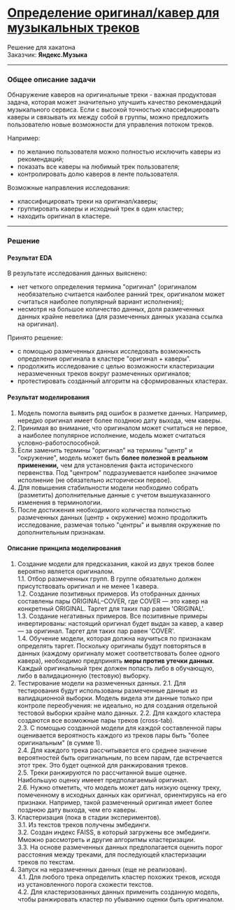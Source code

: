 # [Определение оригинал/кавер для музыкальных треков](https://nbviewer.jupyter.org/github/Nanobelka/Yandex_Music_original_detection/blob/main/YM_original_detection.ipynb)

Решение для хакатона  
Заказчик: **Яндекс.Музыка**

---

### Общее описание задачи

Обнаружение каверов на оригинальные треки - важная продуктовая задача, которая может значительно улучшить качество рекомендаций музыкального сервиса. Если с высокой точностью классифицировать каверы и связывать их между собой в группы, можно предложить пользователю новые возможности для управления потоком треков.  

Например:
- по желанию пользователя можно полностью исключить каверы из рекомендаций;
- показать все каверы на любимый трек пользователя;
- контролировать долю каверов в ленте пользователя.

Возможные направления исследования:
- классифицировать треки на оригинал/каверы;
- группировать каверы и исходный трек в один кластер;
- находить оригинал в кластере.

---

### Решение

#### Результат EDA

В результате исследования данных выяснено:
- нет четкого определения термина "оригинал" (оригиналом необязательно считается наиболее ранний трек, оригиналом может считаться наиболее популярный вариант исполнения);
- несмотря на большое количество данных, доля размеченных данных крайне невелика (для размеченных данных указана ссылка на оригинал).

Принято решение:
- с помощью размеченных данных исследовать возможность определения оригинала в кластере "оригинал + каверы".
- продолжить исследование с целью возможности кластеризации неразмеченных треков вокруг размеченных оригиналов;
- протестировать созданный алгоритм на сформированных кластерах.


#### Результат моделирования

1. Модель помогла выявить ряд ошибок в разметке данных. Например, нередко оригинал имеет более позднюю дату выхода, чем каверы.
2. Принимая во внимание, что оригиналом может считаться не первое, а наиболее популярное исполнение, модель может считаться условно-работоспособной.
3. Если заменить термины "оригинал" на термины "центр" и "окружение", модель может быть **более полезной в реальном применении,** чем для установления факта исторического первенства. Под "центром" подразумевается наиболее значимое исполнение (не обязательно исторически первое).
4. Для повышения стабильности модели необходимо собрать (разметить) дополнительные данные с учетом вышеуказанного изменения в терминологии.
5. После достижения необходимого количества полностью размеченных данных (центр + окружение) можно продолжить исследование, размечая только "центры" и выявляя окружение по дополнительным признакам.

#### Описание принципа моделирования

1. Создание модели для предсказания, какой из двух треков более вероятно является оригиналом.  
    1.1. Отбор размеченных групп. В группе обязательно должен присутствовать оригинал и не менее 1 кавера.  
    1.2. Создание позитивных примеров. Из отобранных данных составлены пары ORIGINAL–COVER, где COVER — это кавер на конкретный ORIGINAL. Таргет для таких пар равен 'ORIGINAL'.  
    1.3. Создание негативных примеров. Все позитивные примеры инвертированы: настоящий оригинал будет выдан за кавер, а кавер — за оригинал. Таргет для таких пар равен 'COVER'.  
    1.4. Обучение модели, которая должна научиться по признакам определять таргет. Поскольку оригиналы будут повторяться в данных (каждому оригиналу может соответствовать более одного кавера), необходимо предпринять **меры против утечки данных**. Каждый оригинальный трек должен попасть либо в обучающую, либо в валидационную (тестовую) выборку.  
2. Тестирование модели на размеченных данных.
    2.1. Для тестирования будут использованы размеченные данные из валидационной выборки. Модель видела эти данные только при контроле переобучения: не идеально, но для создания отдельной тестовой выборки крайне мало данных.
    2.2. Для каждого кластера создаются все возможные пары треков (cross-tab).  
    2.3. С помощью созданной модели для каждой составленной пары оценивается вероятность каждого из треков пары быть "более оригинальным" (в сумме 1).  
    2.4. Для каждого трека рассчитывается его среднее значение вероятностей быть оригинальным, по всем парам, где встречается этот трек. Это будет оценкой для ранжирования треков.  
    2.5. Треки ранжируются по рассчитанной выше оценке. Наибольшую оценку имееет предполагаемый оригинал.  
    2.6. Нужно отметить, что модель может дать низкую оценку треку, помеченному в исходных данных как оригинал, ориентируясь на его признаки. Например, такой размеченный оригинал имеет более позднюю дату выхода, чем его каверы.  
3. Кластеризация (пока в стадии экспериментов).  
    3.1. Из текстов треков получены эмбединги.  
    3.2. Создан индекс FAISS, в который загружены все эмбединги. Мможно рассмотреть и другие алгоритмы кластеризации.  
    3.3. На основе размеченных данных предполагается оценить порог расстояния между треками, для последующей кластеризации треков по текстам.  
4. Запуск на неразмеченных данных (еще не реализован).  
    4.1. Для любого трека определить кластер похожих треков, исходя из установленного порога схожести текстов.  
    4.2. Для кластеризованных данных применить созданную модель, чтобы ранжировать кластер по убыванию оценки быть оригиналом.  
